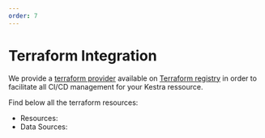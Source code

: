 ```yaml
---
order: 7
---
```

# Terraform Integration


We provide a [terraform provider](https://registry.terraform.io/providers/kestra-io/kestra/latest) available on [Terraform registry](https://registry.terraform.io/) in order to facilitate all CI/CD management for your Kestra ressource.

Find below all the terraform resources: 

* Resources:
  <ChildTableOfContents pageUrl="/docs/terraform/resources/"/>
* Data Sources:
  <ChildTableOfContents pageUrl="/docs/terraform/data-sources/"/>


